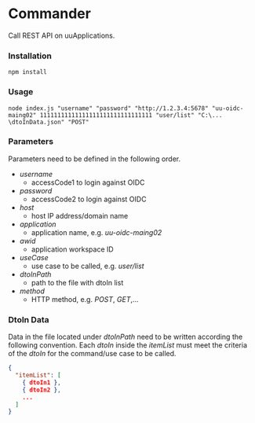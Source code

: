 # Commander

Call REST API on uuApplications.

### Installation

```
npm install
```

### Usage 

```
node index.js "username" "password" "http://1.2.3.4:5678" "uu-oidc-maing02" 11111111111111111111111111111111 "user/list" "C:\... \dtoInData.json" "POST"
```
### Parameters

Parameters need to be defined in the following order.

* *username*
    * accessCode1 to login against OIDC
* *password* 
    *  accessCode2 to login against OIDC
* *host* 
    * host IP address/domain name
* *application* 
    * application name, e.g. *uu-oidc-maing02*
* *awid* 
    * application workspace ID
* *useCase* 
    * use case to be called, e.g. *user/list*
* *dtoInPath*
    * path to the file with dtoIn list
* *method*
    * HTTP method, e.g. *POST*, *GET*,...

### DtoIn Data 

Data in the file located under *dtoInPath* need to be written according the following convention. Each *dtoIn* inside the *itemList* must meet the criteria of the *dtoIn* for the command/use case to be called.
```json
{
  "itemList": [
    { dtoIn1 },
    { dtoIn2 },
    ...
  ]
}
```
